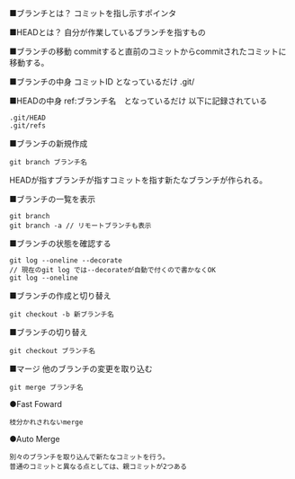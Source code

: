 ■ブランチとは？
コミットを指し示すポインタ

■HEADとは？
自分が作業しているブランチを指すもの

■ブランチの移動
commitすると直前のコミットからcommitされたコミットに移動する。

■ブランチの中身
コミットID となっているだけ
.git/

■HEADの中身
ref:ブランチ名　となっているだけ
以下に記録されている
```
.git/HEAD
.git/refs
```

■ブランチの新規作成
```
git branch ブランチ名
```
HEADが指すブランチが指すコミットを指す新たなブランチが作られる。

■ブランチの一覧を表示
```
git branch
git branch -a // リモートブランチも表示
```

■ブランチの状態を確認する
```git
git log --oneline --decorate
// 現在のgit log では--decorateが自動で付くので書かなくOK
git log --oneline 
```

■ブランチの作成と切り替え
```
git checkout -b 新ブランチ名
```

■ブランチの切り替え
```
git checkout ブランチ名
```

■マージ
他のブランチの変更を取り込む
```
git merge ブランチ名
```
●Fast Foward
```
枝分かれされないmerge
```
●Auto Merge
```
別々のブランチを取り込んで新たなコミットを行う。
普通のコミットと異なる点としては、親コミットが2つある
```